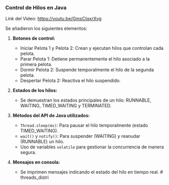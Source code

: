 
### Control de Hilos en Java

Link del Video: https://youtu.be/GmsCIqxrXvg

Se añadieron los siguientes elementos:

1. **Botones de control:**
   - Iniciar Pelota 1 y Pelota 2: Crean y ejecutan hilos que controlan cada pelota.
   - Parar Pelota 1: Detiene permanentemente el hilo asociado a la primera pelota.
   - Dormir Pelota 2: Suspende temporalmente el hilo de la segunda pelota.
   - Despertar Pelota 2: Reactiva el hilo suspendido.

2. **Estados de los hilos:**
   - Se demuestran los estados principales de un hilo: RUNNABLE, WAITING, TIMED_WAITING y TERMINATED.

3. **Métodos del API de Java utilizados:**
   - `Thread.sleep(ms)`: Para pausar el hilo temporalmente (estado TIMED_WAITING).
   - `wait()` y `notify()`: Para suspender (WAITING) y reanudar (RUNNABLE) un hilo.
   - Uso de variables `volatile` para gestionar la concurrencia de manera segura.

4. **Mensajes en consola:**
   - Se imprimen mensajes indicando el estado del hilo en tiempo real.
#   t h r e a d s _ d i s t r i  
 